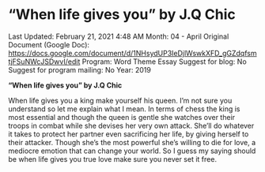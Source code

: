 # “When life gives you” by J.Q Chic

Last Updated: February 21, 2021 4:48 AM
Month: 04 - April
Original Document (Google Doc): https://docs.google.com/document/d/1NHsydUP3IeDjlWswkXFD_gGZdqfsmtjFSuNWcJSDwvI/edit
Program: Word Theme Essay
Suggest for blog: No
Suggest for program mailing: No
Year: 2019

**“When life gives you” by J.Q Chic**

When life gives you a king make yourself his queen. I’m not sure you understand so let me explain what I mean. In terms of chess the king is most essential and though the queen is gentle she watches over their troops in combat while she devises her very own attack. She’ll do whatever it takes to protect her partner even sacrificing her life, by giving herself to their attacker. Though she’s the most powerful she’s willing to die for love, a mediocre emotion that can change your world. So I guess my saying should be when life gives you true love make sure you never set it free.
